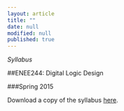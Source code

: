 ```yaml
---
layout: article
title: ""
date: null
modified: null
published: true
---
```


*Syllabus*



##ENEE244: Digital Logic Design

###Spring 2015
<br />

Download a copy of the syllabus [here](http://enee244.github.io/syllabus/syllabus_244.pdf).
